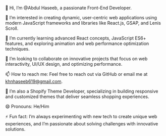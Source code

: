 👋 Hi, I’m @Abdul Haseeb, a passionate Front-End Developer.

👀 I’m interested in creating dynamic, user-centric web applications using modern JavaScript frameworks and libraries like React.js, GSAP, and Lenis Scroll.

🌱 I’m currently learning advanced React concepts, JavaScript ES6+ features, and exploring animation and web performance optimization techniques.

💞️ I’m looking to collaborate on innovative projects that focus on web interactivity, UI/UX design, and optimizing performance.

📫 How to reach me: Feel free to reach out via GitHub or email me at khnhaseeb619@gmail.com.

🛒 I’m also a Shopify Theme Developer, specializing in building responsive and customized themes that deliver seamless shopping experiences.

😄 Pronouns: He/Him

⚡ Fun fact: I’m always experimenting with new tech to create unique web experiences, and I’m passionate about solving challenges with innovative solutions.

